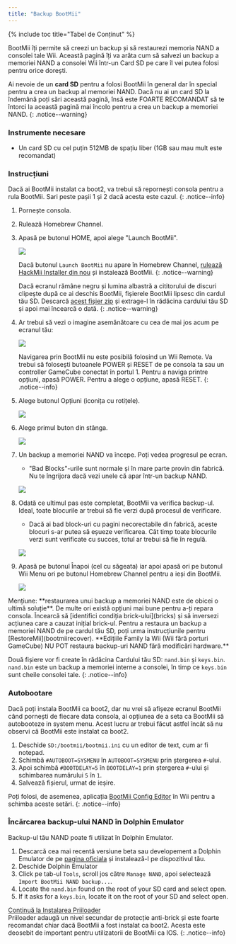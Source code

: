 ```yaml
---
title: "Backup BootMii"
---
```


{% include toc title="Tabel de Conținut" %}

BootMii îți permite să creezi un backup și să restaurezi memoria NAND a consolei tale Wii. Această pagină îți va arăta cum să salvezi un backup a memoriei NAND a consolei Wii într-un Card SD pe care îl vei putea folosi pentru orice dorești.

Ai nevoie de un **card SD** pentru a folosi BootMii în general dar în special pentru a crea un backup al memoriei NAND. Dacă nu ai un card SD la îndemână poți sări această pagină, însă este FOARTE RECOMANDAT să te întorci la această pagină mai încolo pentru a crea un backup a memoriei NAND.
{: .notice--warning}

### Instrumente necesare

* Un card SD cu cel puțin 512MB de spațiu liber (1GB sau mau mult este recomandat)

### Instrucțiuni

Dacă ai BootMii instalat ca boot2, va trebui să repornești consola pentru a rula BootMii. Sari peste pașii 1 și 2 dacă acesta este cazul.
{: .notice--info}

1. Pornește consola.
1. Rulează Homebrew Channel.
1. Apasă pe butonul HOME, apoi alege "Launch BootMii".

    ![](/images/bootmii/BootMii_HBC.png)

    Dacă butonul `Launch BootMii` nu apare în Homebrew Channel, [rulează HackMii Installer din nou](hackmii) și instalează BootMii.
    {: .notice--warning}

    Dacă ecranul rămâne negru și lumina albastră a cititorului de discuri clipește după ce ai deschis BootMii, fișierele BootMii lipsesc din cardul tău SD. Descarcă [acest fișier zip](/assets/files/bootmii_sd_files.zip) și extrage-l în rădăcina cardului tău SD și apoi mai încearcă o dată.
    {: .notice--warning}

1. Ar trebui să vezi o imagine asemănătoare cu cea de mai jos acum pe ecranul tău:

    ![](/images/bootmii/BootMii_Main.png)

    Navigarea prin BootMii nu este posibilă folosind un Wii Remote. Va trebui să folosești butoanele POWER și RESET de pe consola ta sau un controller GameCube conectat în portul 1. Pentru a naviga printre opțiuni, apasă POWER. Pentru a alege o opțiune, apasă RESET.
    {: .notice--info}

1. Alege butonul Opțiuni (iconița cu rotițele).

    ![](/images/bootmii/BootMii_Gears.png)

1. Alege primul buton din stânga.

    ![](/images/bootmii/BootMii_Backup.png)

1. Un backup a memoriei NAND va începe. Poți vedea progresul pe ecran.
    + "Bad Blocks"-urile sunt normale și în mare parte provin din fabrică. Nu te îngrijora dacă vezi unele că apar într-un backup NAND.

    ![](/images/bootmii/BootMii_NAND_Backup.png)

1. Odată ce ultimul pas este completat, BootMii va verifica backup-ul. Ideal, toate blocurile ar trebui să fie verzi după procesul de verificare.
    + Dacă ai bad block-uri cu pagini necorectabile din fabrică, aceste blocuri s-ar putea să eșueze verificarea. Cât timp toate blocurile verzi sunt verificate cu succes, totul ar trebui să fie în regulă.

    ![](/images/bootmii/BootMii_NAND_Backup_Verify.png)

1. Apasă pe butonul Înapoi (cel cu săgeata) iar apoi apasă ori pe butonul Wii Menu ori pe butonul Homebrew Channel pentru a ieși din BootMii.

    ![](/images/bootmii/BootMii_Return.png)

<div id="restore-notice" class="notice" markdown="1">
Mențiune: **restaurarea unui backup a memoriei NAND este de obicei o ultimă soluție**. De multe ori există opțiuni mai bune pentru a-ți repara consola.
Încearcă să [identifici condiția brick-ului](bricks) și să inversezi acțiunea care a cauzat inițial brick-ul.
Pentru a restaura un backup a memoriei NAND de pe cardul tău SD, poți urma instrucțiunile pentru [RestoreMii](bootmiirecover). **Edițiile Family la Wii (Wii fără porturi GameCube) NU POT restaura backup-uri NAND fără modificări hardware.**
</div>

Două fișiere vor fi create în rădăcina Cardului tău SD: `nand.bin` și `keys.bin`. `nand.bin` este un backup a memoriei interne a consolei, în timp ce `keys.bin` sunt cheile consolei tale.
{: .notice--info}

### Autobootare

Dacă poți instala BootMii ca boot2, dar nu vrei să afișeze ecranul BootMii când pornești de fiecare data consola, ai opțiunea de a seta ca BootMii să autobooteze in system menu. Acest lucru ar trebui făcut astfel încât să nu observi că BootMii este instalat ca boot2.

1. Deschide `SD:/bootmii/bootmii.ini` cu un editor de text, cum ar fi notepad.
1. Schimbă `#AUTOBOOT=SYSMENU` în `AUTOBOOT=SYSMENU` prin ștergerea `#`-ului.
1. Apoi schimbă `#BOOTDELAY=5` în `BOOTDELAY=1` prin ștergerea `#`-ului și schimbarea numărului `5` în `1`.
1. Salvează fișierul, urmat de ieșire.

Poți folosi, de asemenea, aplicația [BootMii Config Editor](https://oscwii.org/library/app/BootMiiConfigurationEditor) în Wii pentru a schimba aceste setări.
{: .notice--info}

### Încărcarea backup-ului NAND în Dolphin Emulator

Backup-ul tău NAND poate fi utilizat în Dolphin Emulator.

1. Descarcă cea mai recentă versiune beta sau developement a Dolphin Emulator de pe [pagina oficiala](https://dolphin-emu.org/) și instalează-l pe dispozitivul tău.
1. Deschide Dolphin Emulator
1. Click pe tab-ul `Tools`, scroll jos către `Manage NAND`, apoi selectează `Import BootMii NAND backup...`.
1. Locate the `nand.bin` found on the root of your SD card and select open.
1. If it asks for a `keys.bin`, locate it on the root of your SD and select open.

[Continuă la Instalarea Priiloader](priiloader)<br> Priiloader adaugă un nivel secundar de protecție anti-brick și este foarte recomandat chiar dacă BootMii a fost instalat ca boot2. Acesta este deosebit de important pentru utilizatorii de BootMii ca IOS.
{: .notice--info}
